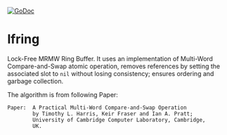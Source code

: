 [![GoDoc](https://godoc.org/github.com/mitghi/lfring?status.svg)](https://godoc.org/github.com/mitghi/lfring)

# lfring

Lock-Free MRMW Ring Buffer.  It uses an implementation of Multi-Word Compare-and-Swap atomic operation, removes references by setting the associated slot to `nil` without losing consistency; ensures ordering and garbage collection.

The algorithm is from following Paper: 
```
Paper:  A Practical Multi-Word Compare-and-Swap Operation
        by Timothy L. Harris, Keir Fraser and Ian A. Pratt;
        University of Cambridge Computer Laboratory, Cambridge,
        UK.
```		
